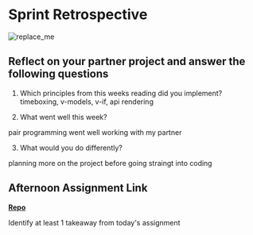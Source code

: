 # Sprint Retrospective

![replace_me](https://codeworks.blob.core.windows.net/public/assets/img/illustrations/placeholder.svg)

## Reflect on your partner project and answer the following questions

1. Which principles from this weeks reading did you implement?
timeboxing, v-models, v-if, api rendering


2. What went well this week?

pair programming went well working with my partner

3. What would you do differently?

planning more on the project before going straingt into coding

## Afternoon Assignment Link

**[Repo](https://github.com/ZachYentsch/planIt.git)**

Identify at least 1 takeaway from today's assignment

